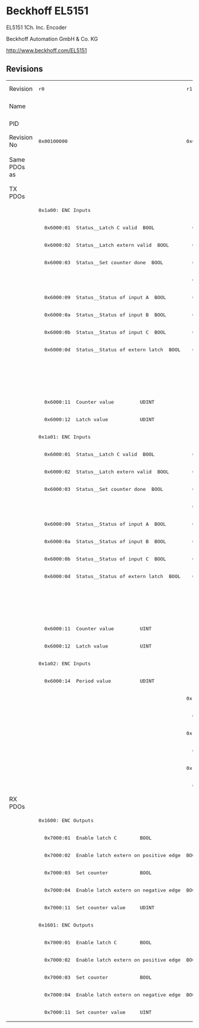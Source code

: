# Beckhoff EL5151

EL5151 1Ch. Inc. Encoder

Beckhoff Automation GmbH & Co. KG

http://www.beckhoff.com/EL5151

## Revisions
<table>
<tr >
<td>Revision</td>
<td><pre>r0</pre></td>
<td><pre>r1</pre></td>
<td><pre>r2</pre></td>
<td><pre>r3</pre></td>
<td><pre>r4</pre></td>
<td><pre>r5</pre></td>
<td><pre>r6</pre></td>
<td><pre>r7</pre></td>
<td><pre>r8</pre></td>
<td><pre>r9</pre></td>
<td><pre>r10</pre></td>
<td><pre>r11</pre></td>
<td><pre>r9979</pre></td>
</tr>
<tr >
<td>Name</td>
<td colspan=13 align="center"><pre>EL5151 1Ch. Inc. Encoder</pre></td>
</tr>
<tr >
<td>PID</td>
<td colspan=13 align="center"><pre>0x141f3052</pre></td>
</tr>
<tr >
<td>Revision No</td>
<td><pre>0x00100000</pre></td>
<td><pre>0x00110000</pre></td>
<td><pre>0x00120000</pre></td>
<td><pre>0x00130000</pre></td>
<td><pre>0x00140000</pre></td>
<td><pre>0x00150000</pre></td>
<td><pre>0x00160000</pre></td>
<td><pre>0x00170000</pre></td>
<td><pre>0x00180000</pre></td>
<td><pre>0x00190000</pre></td>
<td><pre>0x001a0000</pre></td>
<td><pre>0x001b0000</pre></td>
<td><pre>0x270b0000</pre></td>
</tr>
<tr >
<td>Same PDOs as</td>
<td><pre></pre></td>
<td colspan=3 align="center"><pre><a href="EL5151-0080">EL5151-0080 r0</a></pre></td>
<td><pre><a href="EL5151-0080">EL5151-0080 r1</a><br/><a href="EL5151-0080">EL5151-0080 r2</a><br/><a href="EL5151-0080">EL5151-0080 r3</a><br/><a href="EL5151-0080">EL5151-0080 r4</a></pre></td>
<td colspan=4 align="center"><pre></pre></td>
<td colspan=2 align="center"><pre><a href="EJ5151">EJ5151 r0</a><br/><a href="EL5151-0080">EL5151-0080 r5</a></pre></td>
<td><pre></pre></td>
<td><pre><a href="EL5101">EL5101 r9979</a><br/><a href="EL5101">EL5101 r9979</a></pre></td>
</tr>
<tr class="txpdo pdosection">
<td rowspan=35 valign=top>TX PDOs</td>
<td colspan=12 align="left"></td>
<td><pre>: </pre></td>
<td></td>
</tr>
<tr class="txpdo pdosection">
<td colspan=12 align="left"><pre>0x1a00: ENC Inputs</pre></td>
<td></td>
</tr>
<tr class="txpdo">
<td><pre>  0x6000:01  Status__Latch C valid  BOOL</pre></td>
<td colspan=3 align="left"><pre>  0x6000:01  Latch C valid         BOOL</pre></td>
<td colspan=8 align="left"><pre>  0x6000:01  Status__Latch C valid  BOOL</pre></td>
<td></td>
</tr>
<tr class="txpdo">
<td><pre>  0x6000:02  Status__Latch extern valid  BOOL</pre></td>
<td colspan=3 align="left"><pre>  0x6000:02  Latch extern valid    BOOL</pre></td>
<td colspan=8 align="left"><pre>  0x6000:02  Status__Latch extern valid  BOOL</pre></td>
<td></td>
</tr>
<tr class="txpdo">
<td><pre>  0x6000:03  Status__Set counter done  BOOL</pre></td>
<td colspan=3 align="left"><pre>  0x6000:03  Set counter done      BOOL</pre></td>
<td colspan=8 align="left"><pre>  0x6000:03  Status__Set counter done  BOOL</pre></td>
<td></td>
</tr>
<tr class="txpdo">
<td></td>
<td colspan=3 align="left"><pre>  0x6000:08  Extrapolation stall   BOOL</pre></td>
<td colspan=8 align="left"><pre>  0x6000:08  Status__Extrapolation stall  BOOL</pre></td>
<td></td>
</tr>
<tr class="txpdo">
<td><pre>  0x6000:09  Status__Status of input A  BOOL</pre></td>
<td colspan=3 align="left"><pre>  0x6000:09  Status of input A     BOOL</pre></td>
<td colspan=8 align="left"><pre>  0x6000:09  Status__Status of input A  BOOL</pre></td>
<td></td>
</tr>
<tr class="txpdo">
<td><pre>  0x6000:0a  Status__Status of input B  BOOL</pre></td>
<td colspan=3 align="left"><pre>  0x6000:0a  Status of input B     BOOL</pre></td>
<td colspan=8 align="left"><pre>  0x6000:0a  Status__Status of input B  BOOL</pre></td>
<td></td>
</tr>
<tr class="txpdo">
<td><pre>  0x6000:0b  Status__Status of input C  BOOL</pre></td>
<td colspan=3 align="left"><pre>  0x6000:0b  Status of input C     BOOL</pre></td>
<td colspan=8 align="left"><pre>  0x6000:0b  Status__Status of input C  BOOL</pre></td>
<td></td>
</tr>
<tr class="txpdo">
<td><pre>  0x6000:0d  Status__Status of extern latch  BOOL</pre></td>
<td colspan=3 align="left"><pre>  0x6000:0d  Status of extern latch  BOOL</pre></td>
<td colspan=8 align="left"><pre>  0x6000:0d  Status__Status of extern latch  BOOL</pre></td>
<td></td>
</tr>
<tr class="txpdo">
<td colspan=9 align="left"></td>
<td colspan=3 align="left"><pre>  0x6000:0e  Status__Sync error    BOOL</pre></td>
<td></td>
</tr>
<tr class="txpdo">
<td colspan=9 align="left"></td>
<td colspan=3 align="left"><pre>  0x6000:10  Status__TxPDO Toggle  BOOL</pre></td>
<td></td>
</tr>
<tr class="txpdo">
<td colspan=12 align="left"><pre>  0x6000:11  Counter value         UDINT</pre></td>
<td></td>
</tr>
<tr class="txpdo">
<td colspan=12 align="left"><pre>  0x6000:12  Latch value           UDINT</pre></td>
<td></td>
</tr>
<tr class="txpdo pdosection">
<td colspan=12 align="left"><pre>0x1a01: ENC Inputs</pre></td>
<td></td>
</tr>
<tr class="txpdo">
<td><pre>  0x6000:01  Status__Latch C valid  BOOL</pre></td>
<td colspan=3 align="left"><pre>  0x6000:01  Latch C valid         BOOL</pre></td>
<td colspan=8 align="left"><pre>  0x6000:01  Status__Latch C valid  BOOL</pre></td>
<td></td>
</tr>
<tr class="txpdo">
<td><pre>  0x6000:02  Status__Latch extern valid  BOOL</pre></td>
<td colspan=3 align="left"><pre>  0x6000:02  Latch extern valid    BOOL</pre></td>
<td colspan=8 align="left"><pre>  0x6000:02  Status__Latch extern valid  BOOL</pre></td>
<td></td>
</tr>
<tr class="txpdo">
<td><pre>  0x6000:03  Status__Set counter done  BOOL</pre></td>
<td colspan=3 align="left"><pre>  0x6000:03  Set counter done      BOOL</pre></td>
<td colspan=8 align="left"><pre>  0x6000:03  Status__Set counter done  BOOL</pre></td>
<td></td>
</tr>
<tr class="txpdo">
<td></td>
<td colspan=3 align="left"><pre>  0x6000:08  Extrapolation stall   BOOL</pre></td>
<td colspan=8 align="left"><pre>  0x6000:08  Status__Extrapolation stall  BOOL</pre></td>
<td></td>
</tr>
<tr class="txpdo">
<td><pre>  0x6000:09  Status__Status of input A  BOOL</pre></td>
<td colspan=3 align="left"><pre>  0x6000:09  Status of input A     BOOL</pre></td>
<td colspan=8 align="left"><pre>  0x6000:09  Status__Status of input A  BOOL</pre></td>
<td></td>
</tr>
<tr class="txpdo">
<td><pre>  0x6000:0a  Status__Status of input B  BOOL</pre></td>
<td colspan=3 align="left"><pre>  0x6000:0a  Status of input B     BOOL</pre></td>
<td colspan=8 align="left"><pre>  0x6000:0a  Status__Status of input B  BOOL</pre></td>
<td></td>
</tr>
<tr class="txpdo">
<td><pre>  0x6000:0b  Status__Status of input C  BOOL</pre></td>
<td colspan=3 align="left"><pre>  0x6000:0b  Status of input C     BOOL</pre></td>
<td colspan=8 align="left"><pre>  0x6000:0b  Status__Status of input C  BOOL</pre></td>
<td></td>
</tr>
<tr class="txpdo">
<td><pre>  0x6000:0d  Status__Status of extern latch  BOOL</pre></td>
<td colspan=3 align="left"><pre>  0x6000:0d  Status of extern latch  BOOL</pre></td>
<td colspan=8 align="left"><pre>  0x6000:0d  Status__Status of extern latch  BOOL</pre></td>
<td></td>
</tr>
<tr class="txpdo">
<td colspan=9 align="left"></td>
<td colspan=3 align="left"><pre>  0x6000:0e  Status__Sync error    BOOL</pre></td>
<td></td>
</tr>
<tr class="txpdo">
<td colspan=9 align="left"></td>
<td colspan=3 align="left"><pre>  0x6000:10  Status__TxPDO Toggle  BOOL</pre></td>
<td></td>
</tr>
<tr class="txpdo">
<td colspan=12 align="left"><pre>  0x6000:11  Counter value         UINT</pre></td>
<td></td>
</tr>
<tr class="txpdo">
<td colspan=12 align="left"><pre>  0x6000:12  Latch value           UINT</pre></td>
<td></td>
</tr>
<tr class="txpdo pdosection">
<td colspan=5 align="left"><pre>0x1a02: ENC Inputs</pre></td>
<td colspan=4 align="left"><pre>0x1a02: ENC Inputs 2</pre></td>
<td colspan=3 align="left"><pre>0x1a02: ENC Inputs</pre></td>
<td></td>
</tr>
<tr class="txpdo">
<td colspan=12 align="left"><pre>  0x6000:14  Period value          UDINT</pre></td>
<td></td>
</tr>
<tr class="txpdo pdosection">
<td></td>
<td colspan=4 align="left"><pre>0x1a03: ENC Inputs</pre></td>
<td colspan=4 align="left"><pre>0x1a03: ENC Inputs 2</pre></td>
<td colspan=3 align="left"><pre>0x1a03: ENC Inputs</pre></td>
<td></td>
</tr>
<tr class="txpdo">
<td></td>
<td colspan=11 align="left"><pre>  0x6000:13  Frequency value       UDINT</pre></td>
<td></td>
</tr>
<tr class="txpdo pdosection">
<td></td>
<td colspan=4 align="left"><pre>0x1a04: ENC Inputs</pre></td>
<td colspan=4 align="left"><pre>0x1a04: ENC Inputs 3</pre></td>
<td colspan=3 align="left"><pre>0x1a04: ENC Inputs</pre></td>
<td></td>
</tr>
<tr class="txpdo">
<td></td>
<td colspan=11 align="left"><pre>  0x6000:16  Timestamp             ULINT</pre></td>
<td></td>
</tr>
<tr class="txpdo pdosection">
<td></td>
<td colspan=4 align="left"><pre>0x1a05: ENC Inputs</pre></td>
<td colspan=4 align="left"><pre>0x1a05: ENC Inputs 3</pre></td>
<td colspan=3 align="left"><pre>0x1a05: ENC Inputs</pre></td>
<td></td>
</tr>
<tr class="txpdo">
<td></td>
<td colspan=8 align="left"><pre>  0x6000:16  Timestamp             DWORD</pre></td>
<td colspan=3 align="left"><pre>  0x6000:16  Timestamp             UDINT</pre></td>
<td></td>
</tr>
<tr class="rxpdo pdosection">
<td rowspan=13 valign=top>RX PDOs</td>
<td colspan=12 align="left"></td>
<td><pre>: </pre></td>
<td></td>
</tr>
<tr class="rxpdo pdosection">
<td colspan=12 align="left"><pre>0x1600: ENC Outputs</pre></td>
<td></td>
</tr>
<tr class="rxpdo">
<td colspan=4 align="left"><pre>  0x7000:01  Enable latch C        BOOL</pre></td>
<td colspan=8 align="left"><pre>  0x7000:01  Control__Enable latch C  BOOL</pre></td>
<td></td>
</tr>
<tr class="rxpdo">
<td colspan=4 align="left"><pre>  0x7000:02  Enable latch extern on positive edge  BOOL</pre></td>
<td colspan=8 align="left"><pre>  0x7000:02  Control__Enable latch extern on positive edge  BOOL</pre></td>
<td></td>
</tr>
<tr class="rxpdo">
<td colspan=4 align="left"><pre>  0x7000:03  Set counter           BOOL</pre></td>
<td colspan=8 align="left"><pre>  0x7000:03  Control__Set counter  BOOL</pre></td>
<td></td>
</tr>
<tr class="rxpdo">
<td colspan=4 align="left"><pre>  0x7000:04  Enable latch extern on negative edge  BOOL</pre></td>
<td colspan=8 align="left"><pre>  0x7000:04  Control__Enable latch extern on negative edge  BOOL</pre></td>
<td></td>
</tr>
<tr class="rxpdo">
<td colspan=12 align="left"><pre>  0x7000:11  Set counter value     UDINT</pre></td>
<td></td>
</tr>
<tr class="rxpdo pdosection">
<td colspan=12 align="left"><pre>0x1601: ENC Outputs</pre></td>
<td></td>
</tr>
<tr class="rxpdo">
<td colspan=4 align="left"><pre>  0x7000:01  Enable latch C        BOOL</pre></td>
<td colspan=8 align="left"><pre>  0x7000:01  Control__Enable latch C  BOOL</pre></td>
<td></td>
</tr>
<tr class="rxpdo">
<td colspan=4 align="left"><pre>  0x7000:02  Enable latch extern on positive edge  BOOL</pre></td>
<td colspan=8 align="left"><pre>  0x7000:02  Control__Enable latch extern on positive edge  BOOL</pre></td>
<td></td>
</tr>
<tr class="rxpdo">
<td colspan=4 align="left"><pre>  0x7000:03  Set counter           BOOL</pre></td>
<td colspan=8 align="left"><pre>  0x7000:03  Control__Set counter  BOOL</pre></td>
<td></td>
</tr>
<tr class="rxpdo">
<td colspan=4 align="left"><pre>  0x7000:04  Enable latch extern on negative edge  BOOL</pre></td>
<td colspan=8 align="left"><pre>  0x7000:04  Control__Enable latch extern on negative edge  BOOL</pre></td>
<td></td>
</tr>
<tr class="rxpdo">
<td colspan=12 align="left"><pre>  0x7000:11  Set counter value     UINT</pre></td>
<td></td>
</tr>
</table>
